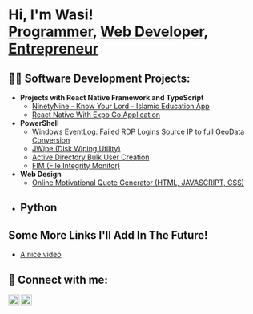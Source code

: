 <h1>Hi, I'm Wasi! <br/><a href="">Programmer</a>, <a href="www.linkedin.com/in/muhammad-ur-rehman-838a36234">Web Developer</a>, <a href="https://nafsiequipment.com/">Entrepreneur</a></h1>

<h2>👨‍💻 Software Development Projects:</h2>

- <b>Projects with React Native Framework and TypeScript</b>
  - [NinetyNine - Know Your Lord - Islamic Education App](https://github.com/joshmadakor1/Algorithms-Practice)
  - [React Native With Expo Go Application](https://github.com/joshmadakor1/Algorithms-Practice)
- <b>PowerShell</b>
  - [Windows EventLog: Failed RDP Logins Source IP to full GeoData Conversion](https://github.com/joshmadakor1/Sentinel-Lab)
  - [JWipe (Disk Wiping Utility)](https://github.com/joshmadakor1/Jwipe.PowerShell)
  - [Active Directory Bulk User Creation](https://github.com/joshmadakor1/AD_PS)
  - [FIM (File Integrity Monitor)](https://github.com/joshmadakor1/PowerShell-Integrity-FIM)
- <b>Web Design</b>
  - [Online Motivational Quote Generator (HTML, JAVASCRIPT, CSS)](https://github.com/MuWasi786/ELEVATE)
- <b>Python</b>
  - 

<h2>Some More Links I'll Add In The Future!</h2>

- [A nice video](https://www.youtube.com/watch?v=a83ASGn_V_s)

<h2> 🤳 Connect with me:</h2>

[<img align="left" alt="WasiUr-Rehman | LinkedIn" width="22px" src="www.linkedin.com/in/muhammad-ur-rehman-838a36234" />][linkedin]
[<img align="left" alt="WasiUr-Rehman | Instagram" width="22px" src="https://www.instagram.com/wwwasi.786/" />][instagram]

[instagram]: https://www.instagram.com/wwwasi.786/
[linkedin]: www.linkedin.com/in/muhammad-ur-rehman-838a36234

